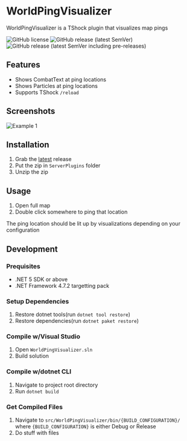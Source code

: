 # WorldPingVisualizer
WorldPingVisualizer is a TShock plugin that visualizes map pings

![GitHub license](https://img.shields.io/github/license/Arthri/WorldPingVisualizer?style=flat-square) ![GitHub release (latest SemVer)](https://img.shields.io/github/v/release/Arthri/WorldPingVisualizer?sort=semver&style=flat-square) ![GitHub release (latest SemVer including pre-releases)](https://img.shields.io/github/v/release/Arthri/WorldPingVisualizer?include_prereleases&sort=semver&style=flat-square)

## Features
- Shows CombatText at ping locations
- Shows Particles at ping locations
- Supports TShock `/reload`

## Screenshots
![Example 1](../docs/assets/Usage-1.gif)

## Installation
1. Grab the [latest](https://github.com/Arthri/WorldPingVisualizer/relases/latest) release
2. Put the zip in `ServerPlugins` folder
3. Unzip the zip

## Usage
1. Open full map
2. Double click somewhere to ping that location

The ping location should be lit up by visualizations depending on your configuration

## Development

### Prequisites
- .NET 5 SDK or above
- .NET Framework 4.7.2 targetting pack

### Setup Dependencies
1. Restore dotnet tools(run `dotnet tool restore`)
2. Restore dependencies(run `dotnet paket restore`)

### Compile w/Visual Studio
1. Open `WorldPingVisualizer.sln`
2. Build solution

### Compile w/dotnet CLI
1. Navigate to project root directory
2. Run `dotnet build`

### Get Compiled Files
1. Navigate to `src/WorldPingVisualizer/bin/{BUILD_CONFIGURATION}/` where `{BUILD_CONFIGURATION}` is either Debug or Release
2. Do stuff with files
